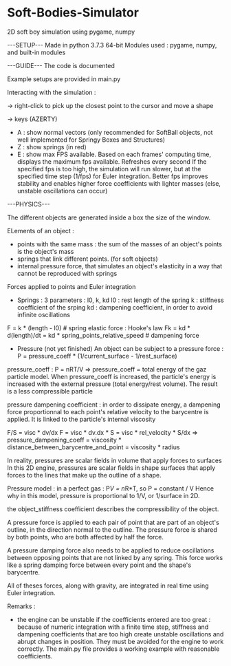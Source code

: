 # Soft-Bodies-Simulator
2D soft boy simulation using pygame, numpy

---SETUP---
Made in python 3.7.3 64-bit
Modules used : pygame, numpy, and built-in modules

---GUIDE---
The code is documented

Example setups are provided in main.py

Interacting with the simulation :

-> right-click to pick up the closest point to the cursor and move a shape

-> keys (AZERTY)
- A : show normal vectors (only recommended for SoftBall objects, not well implemented for Springy Boxes and Structures)
- Z : show springs (in red)
- E : show max FPS available. Based on each frames' computing time, displays the maximum fps available. Refreshes every second
If the specified fps is too high, the simulation will run slower, but at the specified time step (1/fps) for Euler integration.
Better fps improves stability and enables higher force coefficients with lighter masses (else, unstable oscillations can occur)

---PHYSICS---

The different objects are generated inside a box the size of the window.

ELements of an object :
- points with the same mass : the sum of the masses of an object's points is the object's mass
- springs that link different points. (for soft objects)
- internal pressure force, that simulates an object's elasticity in a way that cannot be reproduced with springs

Forces applied to points and Euler integration

- Springs : 3 parameters : l0, k, kd
l0 : rest length of the spring
k : stiffness coefficient of the srping
kd : dampening coefficient, in order to avoid infinite oscillations

F = k * (length - l0)  # spring elastic force : Hooke's law
Fk = kd * d(length)/dt = kd * spring_points_relative_speed  # dampening force

- Pressure (not yet finished)
An object can be subject to a pressure force :
P = pressure_coeff * (1/current_surface - 1/rest_surface)

pressure_coeff : P = nRT/V => pressure_coeff = total energy of the gaz particle model.
When pressure_coeff is increased, the particle's energy is increased with the external pressure (total energy/rest volume). The result is a less compressible particle

pressure dampening coefficient : in order to dissipate energy, a dampening force proportionnal to each point's relative velocity to the barycentre is applied. It is linked to the particle's internal viscosity

F/S = visc * dv/dx
F = visc * dv.dx * S = visc * rel_velocity * S/dx
=> pressure_dampening_coeff = viscosity * distance_between_barycentre_and_point = viscosity * radius

In reality, pressures are scalar fields in volume that apply forces to surfaces
In this 2D engine, pressures are scalar fields in shape surfaces that apply forces to the lines that make up the outline of a shape.

Pressure model : in a perfect gas : P*V = n*R*T, so P = constant / V
Hence why in this model, pressure is proportional to 1/V, or 1/surface in 2D.

the object_stiffness coefficient describes the compressibility of the object.

A pressure force is applied to each pair of point that are part of an object's outline, in the direction normal to the outline. The pressure force is shared by both points, who are both affected by half the force.

A pressure damping force also needs to be applied to reduce oscillations between opposing points that are not
linked by any spring. This force works like a spring damping force between every point and the shape's barycentre.

All of theses forces, along with gravity, are integrated in real time using Euler integration.

Remarks :
- the engine can be unstable if the coefficients entered are too great : because of numeric integration with a finite time step, stiffness and dampening coefficients that are too high create unstable oscillations and abrupt changes in position. They must be avoided for the engine to work correctly. The main.py file provides a working example with reasonable coefficients.

